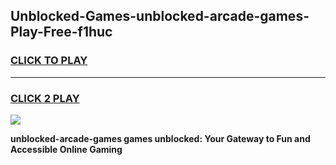 
## Unblocked-Games-unblocked-arcade-games-Play-Free-f1huc
<h3>
<a href="https://premium76.site?title=unblocked-arcade-games&ref=18A">CLICK TO PLAY</a></h3>
<hr>

<h3>
<a href="https://premium76.site?title=unblocked-arcade-games&ref=18A">CLICK 2 PLAY</a>
  
</h3>

<a href="https://premium76.site?title=unblocked-arcade-games&ref=18A"><img src="https://clearcache.store/games.png"></a>


**unblocked-arcade-games games unblocked: Your Gateway to Fun and Accessible Online Gaming**

